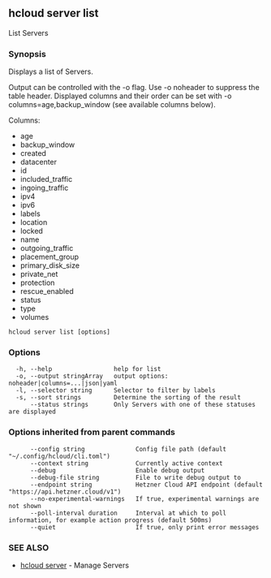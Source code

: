 ## hcloud server list

List Servers

### Synopsis

Displays a list of Servers.

Output can be controlled with the -o flag. Use -o noheader to suppress the
table header. Displayed columns and their order can be set with
-o columns=age,backup_window (see available columns below).

Columns:
 - age
 - backup_window
 - created
 - datacenter
 - id
 - included_traffic
 - ingoing_traffic
 - ipv4
 - ipv6
 - labels
 - location
 - locked
 - name
 - outgoing_traffic
 - placement_group
 - primary_disk_size
 - private_net
 - protection
 - rescue_enabled
 - status
 - type
 - volumes

```
hcloud server list [options]
```

### Options

```
  -h, --help                 help for list
  -o, --output stringArray   output options: noheader|columns=...|json|yaml
  -l, --selector string      Selector to filter by labels
  -s, --sort strings         Determine the sorting of the result
      --status strings       Only Servers with one of these statuses are displayed
```

### Options inherited from parent commands

```
      --config string              Config file path (default "~/.config/hcloud/cli.toml")
      --context string             Currently active context
      --debug                      Enable debug output
      --debug-file string          File to write debug output to
      --endpoint string            Hetzner Cloud API endpoint (default "https://api.hetzner.cloud/v1")
      --no-experimental-warnings   If true, experimental warnings are not shown
      --poll-interval duration     Interval at which to poll information, for example action progress (default 500ms)
      --quiet                      If true, only print error messages
```

### SEE ALSO

* [hcloud server](hcloud_server.md)	 - Manage Servers
